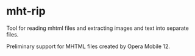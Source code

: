 mht-rip
=======

Tool for reading mhtml files and extracting images and text into separate files.

Preliminary support for MHTML files created by Opera Mobile 12.
